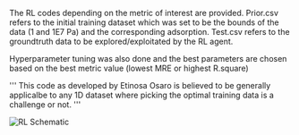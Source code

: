 The RL codes depending on the metric of interest are provided. 
Prior.csv refers to the initial training dataset which was set to be the bounds of the data (1 and 1E7 Pa) and the corresponding adsorption. Test.csv refers to the groundtruth data to be explored/exploitated by the RL agent.

Hyperparameter tuning was also done and the best parameters are chosen based on the best metric value (lowest MRE or highest R.square)

'''
This code as developed by Etinosa Osaro is believed to be generally applicalbe to any 1D dataset where picking the optimal training data is a challenge or not.
'''

![RL Schematic](https://github.com/theOsaroJ/ReinforcementLearning/assets/64130121/cca6d18f-afac-4501-a117-75f149c283b0)
